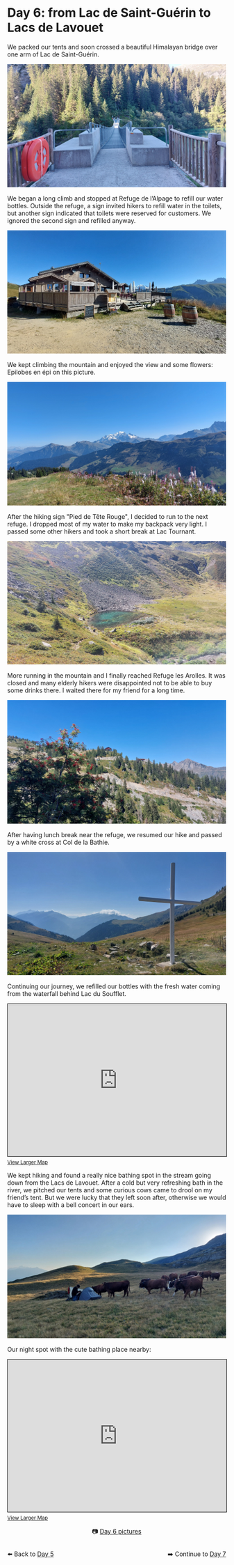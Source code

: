 # Day 6: from Lac de Saint-Guérin to Lacs de Lavouet

We packed our tents and soon crossed a beautiful Himalayan bridge over one arm of Lac de Saint-Guérin.

![Himalayan bridge](<photos/media/large/Day 6/20230907_091944.jpg>)

We began a long climb and stopped at Refuge de l’Alpage to refill our water bottles. Outside the refuge, a sign invited hikers to refill water in the toilets, but another sign indicated that toilets were reserved for customers. We ignored the second sign and refilled anyway.

![Refuge de l’Alpage](<photos/media/large/Day 6/20230907_105720.jpg>)

We kept climbing the mountain and enjoyed the view and some flowers: Epilobes en épi on this picture.

![Mont Blanc](<photos/media/large/Day 6/20230907_110743.jpg>)

After the hiking sign "Pied de Tête Rouge", I decided to run to the next refuge. I dropped most of my water to make my backpack very light. I passed some other hikers and took a short break at Lac Tournant.

![Lac Tournant](<photos/media/large/Day 6/20230907_114148.jpg>)

More running in the mountain and I finally reached Refuge les Arolles. It was closed and many elderly hikers were disappointed not to be able to buy some drinks there. I waited there for my friend for a long time.

![Refuge les Arolles](<photos/media/large/Day 6/20230907_121709.jpg>)

After having lunch break near the refuge, we resumed our hike and passed by a white cross at Col de la Bathie.

![Col de la Bathie](<photos/media/large/Day 6/20230907_150346.jpg>)

Continuing our journey, we refilled our bottles with the fresh water coming from the waterfall behind Lac du Soufflet.

<iframe width="100%" height="350" src="https://www.openstreetmap.org/export/embed.html?bbox=6.485581398010255%2C45.64757336501916%2C6.52141571044922%2C45.66107210888298&amp;layer=tracestracktopo&amp;marker=45.65432314366996%2C6.503498554229736" style="border: 1px solid black"></iframe>
<small><a href="https://www.openstreetmap.org/?mlat=45.6543&amp;mlon=6.5035#map=16/45.6543/6.5035&amp;layers=P">View Larger Map</a></small>

We kept hiking and found a really nice bathing spot in the stream going down from the Lacs de Lavouet. After a cold but very refreshing bath in the river, we pitched our tents and some curious cows came to drool on my friend’s tent. But we were lucky that they left soon after, otherwise we would have to sleep with a bell concert in our ears.

![Curious cows](<photos/media/large/Day 6/20230907_185233.jpg>)

Our night spot with the cute bathing place nearby:

<iframe width="100%" height="350" src="https://www.openstreetmap.org/export/embed.html?bbox=6.479165554046632%2C45.65118834764017%2C6.514999866485597%2C45.66468622022305&amp;layer=tracestracktopo&amp;marker=45.6579376906493%2C6.497082710266113" style="border: 1px solid black"></iframe>
<small><a href="https://www.openstreetmap.org/?mlat=45.6579&amp;mlon=6.4971#map=16/45.6579/6.4971&amp;layers=P">View Larger Map</a></small>

<div markdown="1" style="text-align: center;">

📷️ [Day 6 pictures](photos/Day-6.html)

</div>

<div markdown="1" style="float: left;">

⬅️ Back to [Day 5](day5.md)

</div>

<div markdown="1" style="float: right;">

➡️ Continue to [Day 7](day7.md)

</div>